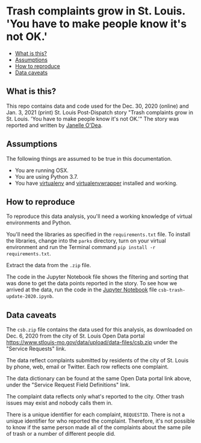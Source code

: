 Trash complaints grow in St. Louis. 'You have to make people know it's not OK.'
========================

* [What is this?](#what-is-this)
* [Assumptions](#assumptions)
* [How to reproduce](#how-to-reproduce)
* [Data caveats](#data-caveats)

What is this?
-------------

This repo contains data and code used for the Dec. 30, 2020 (online) and Jan. 3, 2021 (print) St. Louis Post-Dispatch story "Trash complaints grow in St. Louis. 'You have to make people know it's not OK.'" The story was reported and written by [Janelle O'Dea](https://twitter.com/jayohday).

Assumptions
-----------

The following things are assumed to be true in this documentation.

* You are running OSX.
* You are using Python 3.7.
* You have [virtualenv](https://pypi.python.org/pypi/virtualenv) and [virtualenvwrapper](https://pypi.python.org/pypi/virtualenvwrapper) installed and working.

How to reproduce
-------------
To reproduce this data analysis, you'll need a working knowledge of virtual environments and Python.

You'll need the libraries as specified in the `requirements.txt` file. To install the libraries, change into the `parks` directory, turn on your virtual environment and run the Terminal command `pip install -r requirements.txt`.

Extract the data from the `.zip` file.

The code in the Jupyter Notebook file shows the filtering and sorting that was done to get the data points reported in the story. To see how we arrived at the data, run the code in the [Jupyter Notebook](https://jupyter.org/) file `csb-trash-update-2020.ipynb`.

Data caveats
-------------
The `csb.zip` file contains the data used for this analysis, as downloaded on Dec. 6, 2020 from the city of St. Louis Open Data portal https://www.stlouis-mo.gov/data/upload/data-files/csb.zip under the "Service Requests" link.

The data reflect complaints submitted by residents of the city of St. Louis by phone, web, email or Twitter. Each row reflects one complaint.

The data dictionary can be found at the same Open Data portal link above, under the "Service Request Field Definitions" link.

The complaint data reflects only what's reported to the city. Other trash issues may exist and nobody calls them in.

There is a unique identifier for each complaint, `REQUESTID`. There is not a unique identifier for who reported the complaint. Therefore, it's not possible to know if the same person made all of the complaints about the same pile of trash or a number of different people did.